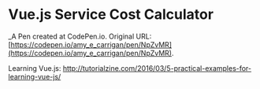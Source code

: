 # Vue.js Service Cost Calculator
 _A Pen created at CodePen.io. Original URL: [https://codepen.io/amy_e_carrigan/pen/NpZvMR](https://codepen.io/amy_e_carrigan/pen/NpZvMR).

 Learning Vue.js: http://tutorialzine.com/2016/03/5-practical-examples-for-learning-vue-js/